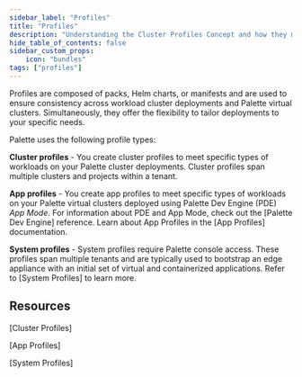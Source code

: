 ```yaml
---
sidebar_label: "Profiles"
title: "Profiles"
description: "Understanding the Cluster Profiles Concept and how they make Spectro Cloud powerful"
hide_table_of_contents: false
sidebar_custom_props: 
    icon: "bundles"
tags: ["profiles"]
---
```


Profiles are composed of packs, Helm charts, or manifests and are used to ensure consistency across workload cluster deployments and Palette virtual clusters. Simultaneously, they offer the flexibility to tailor deployments to your specific needs.

Palette uses the following profile types:

**Cluster profiles** - You create cluster profiles to meet specific types of workloads on your Palette cluster deployments. Cluster profiles span multiple clusters and projects within a tenant.

**App profiles** - You create app profiles to meet specific types of workloads on your Palette virtual clusters deployed using Palette Dev Engine (PDE) *App Mode*. For information about PDE and App Mode, check out the [Palette Dev Engine] reference. Learn about App Profiles in the [App Profiles] documentation.

**System profiles** - System profiles require Palette console access. These profiles span multiple tenants and are typically used to bootstrap an edge appliance with an initial set of virtual and containerized applications. Refer to [System Profiles] to learn more.

<!-- You must have Palette console access to use system profiles. -->

## Resources

[Cluster Profiles]

[App Profiles]

[System Profiles]
